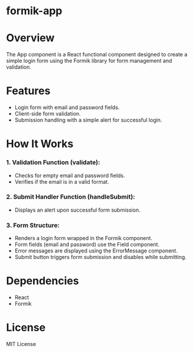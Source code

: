# formik-app

# Overview

The App component is a React functional component designed to create a simple login form using the Formik library for form management and validation.

# Features

- Login form with email and password fields.
- Client-side form validation.
- Submission handling with a simple alert for successful login.

# How It Works

### 1. Validation Function (validate):

- Checks for empty email and password fields.
- Verifies if the email is in a valid format.

### 2. Submit Handler Function (handleSubmit):

- Displays an alert upon successful form submission.

### 3. Form Structure:

- Renders a login form wrapped in the Formik component.
- Form fields (email and password) use the Field component.
- Error messages are displayed using the ErrorMessage component.
- Submit button triggers form submission and disables while submitting.

# Dependencies

- React
- Formik

# License

MIT License
